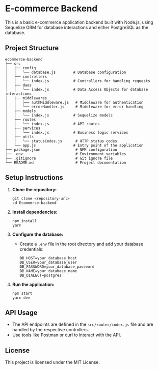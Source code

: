 # E-commerce Backend

This is a basic e-commerce application backend built with Node.js, using Sequelize ORM for database interactions and either PostgreSQL as the database.

## Project Structure

```
ecommerce-backend
├── src
│   ├── config
│   │   └── database.js        # Database configuration
│   ├── controllers
│   │   └── index.js           # Controllers for handling requests
│   ├── daos
│   │   └── index.js           # Data Access Objects for database interactions
│   ├── middlewares
│   │   ├── authMiddleware.js   # Middleware for authentication
│   │   └── errorHandler.js     # Middleware for error handling
│   ├── models
│   │   └── index.js           # Sequelize models
│   ├── routes
│   │   └── index.js           # API routes
│   ├── services
│   │   └── index.js           # Business logic services
│   ├── utils
│   │   └── statusCodes.js      # HTTP status codes
│   └── app.js                 # Entry point of the application
├── package.json                # NPM configuration
├── .env                        # Environment variables
├── .gitignore                  # Git ignore file
└── README.md                   # Project documentation
```

## Setup Instructions

1. **Clone the repository:**
   ```
   git clone <repository-url>
   cd Ecommerce-backend
   ```

2. **Install dependencies:**
   ```
   npm install
   yarn
   ```

3. **Configure the database:**
   - Create a `.env` file in the root directory and add your database credentials:
     ```
     DB_HOST=your_database_host
     DB_USER=your_database_user
     DB_PASSWORD=your_database_password
     DB_NAME=your_database_name
     DB_DIALECT=postgres
     ```

4. **Run the application:**
   ```
   npm start
   yarn dev
   ```

## API Usage

- The API endpoints are defined in the `src/routes/index.js` file and are handled by the respective controllers.
- Use tools like Postman or curl to interact with the API.

## License

This project is licensed under the MIT License.